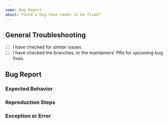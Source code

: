 ```yaml
---
name: Bug Report
about: Found a bug that needs to be fixed?
---
```


## General Troubleshooting

<!--
  Hey there! Before you report a bug or suggest a new feature,
  please make sure to follow these steps first!
-->
  
- [ ] I have checked for similar issues.
- [ ] I have checked the branches, or the maintainers' PRs for upcoming bug fixes.

## Bug Report

<!--
Provide a small description of the bug you are experiencing. 
-->

### Expected Behavior

<!--
Tell us what you expect to happen instead.
-->

### Reproduction Steps

<!--
If you have a reproducible behavior, please provide some details for us.

Otherwise just put N/A
-->

### Exception or Error

<!--
If applicable, add an exception with the stacktrace.

Otherwise just put N/A
-->
